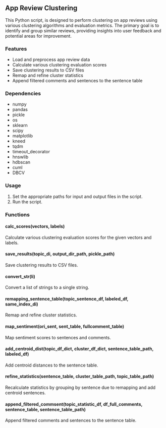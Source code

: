 ## App Review Clustering

This Python script, is designed to perform clustering on app reviews using various clustering algorithms and evaluation metrics. The primary goal is to identify and group similar reviews, providing insights into user feedback and potential areas for improvement.

### Features

- Load and preprocess app review data
- Calculate various clustering evaluation scores
- Save clustering results to CSV files
- Remap and refine cluster statistics
- Append filtered comments and sentences to the sentence table

### Dependencies

- numpy
- pandas
- pickle
- os
- sklearn
- scipy
- matplotlib
- kneed
- tqdm
- timeout_decorator
- hnswlib
- hdbscan
- cuml
- DBCV

### Usage

1. Set the appropriate paths for input and output files in the script.
2. Run the script.

### Functions

#### calc_scores(vectors, labels)

Calculate various clustering evaluation scores for the given vectors and labels.

#### save_results(topic_di, output_dir_path, pickle_path)

Save clustering results to CSV files.

#### convert_str(li)

Convert a list of strings to a single string.

#### remapping_sentence_table(topic_sentence_df, labeled_df, same_index_di)

Remap and refine cluster statistics.

#### map_sentiment(ori_sent, sent_table, fullcomment_table)

Map sentiment scores to sentences and comments.

#### add_centroid_dist(topic_df_dict, cluster_df_dict, sentence_table_path, labeled_df)

Add centroid distances to the sentence table.

#### refine_statistics(sentence_table, cluster_table_path, topic_table_path)

Recalculate statistics by grouping by sentence due to remapping and add centroid sentences.

#### append_filtered_commsent(topic_statistic_df, df_full_comments, sentence_table, sentence_table_path)

Append filtered comments and sentences to the sentence table.